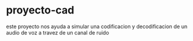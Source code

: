 # proyecto-cad
este proyecto nos ayuda a simular una codificacion y decodificacion de un audio de voz a travez de un canal de ruido
